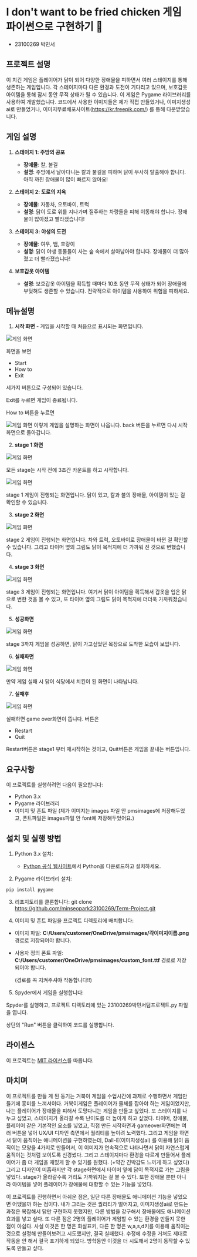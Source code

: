 # I don't want to be fried chicken 게임 파이썬으로 구현하기 🐔
- 23100269 박민서
## 프로젝트 설명
이 치킨 게임은 플레이어가 닭이 되어 다양한 장애물을 피하면서 여러 스테이지를 통해 생존하는 게임입니다.
각 스테이지마다 다른 환경과 도전이 기다리고 있으며, 보호갑옷 아이템을 통해 잠시 동안 무적 상태가 될 수 있습니다. 이 게임은 Pygame 라이브러리를 사용하여 개발했습니다.
코드에서 사용한 이미지들은 제가 직접 만들었거나, 이미지생성ai로 만들었거나, 이미지무료배포사이트(https://kr.freepik.com/) 를 통해 다운받았습니다. 
## 게임 설명

1. **스테이지 1: 주방의 공포**
   - **장애물**: 칼, 불길
   - **설명**: 주방에서 날아다니는 칼과 불길을 피하며 닭이 무사히 탈출해야 합니다. 아직 까진 장애물이 많이 빠르지 않아요!

2. **스테이지 2: 도로의 지옥**
   - **장애물**: 자동차, 오토바이, 트럭
   - **설명**: 닭이 도로 위를 지나가며 질주하는 차량들을 피해 이동해야 합니다. 장애물이 많아졌고 빨라졌습니다!

3. **스테이지 3: 야생의 도전**
   - **장애물**: 여우, 뱀, 호랑이
   - **설명**: 닭이 야생 동물들이 사는 숲 속에서 살아남아야 합니다. 장애물이 더 많아졌고 더 빨라졌습니다!

4. **보호갑옷 아이템**
   - **설명**: 보호갑옷 아이템을 획득할 때마다 10초 동안 무적 상태가 되어 장애물에 부딪혀도 생존할 수 있습니다. 전략적으로 아이템을 사용하여 위험을 피하세요.

## 메뉴설명
1. **시작 화면** - 게임을 시작할 때 처음으로 표시되는 화면입니다.
   
![게임 화면](images/게임화면/시작화면.png)

화면을 보면 
- Start
- How to
- Exit
  
세가지 버튼으로 구성되어 있습니다.

Exit를 누르면 게임이 종료됩니다. 

How to 버튼을 누르면

![게임 화면](images/게임화면/설명화면.png)
이렇게 게임을 설명하는 화면이 나옵니다. back 버튼을 누르면 다시 시작화면으로 돌아갑니다. 

2. **stage 1 화면**
   
![게임 화면](images/게임화면/1단계시작전카운트.png)

모든 stage는 시작 전에 3초간 카운트를 하고 시작합니다.

![게임 화면](images/게임화면/2단계게임중.png)

stage 1 게임이 진행되는 화면입니다. 닭이 있고, 칼과 불의 장애물, 아이템이 있는 걸 확인할 수 있습니다.

3. **stage 2 화면**
   
![게임 화면](images/게임화면/2단계게임중.png)

stage 2 게임이 진행되는 화면입니다. 차와 트럭, 오토바이로 장애물이 바뀐 걸 확인할 수 있습니다. 그리고 타이머 옆의 그림도 닭이 목적지에 더 가까워 진 것으로 변했습니다.

4. **stage 3 화면**
   
![게임 화면](images/게임화면/아이템획득.png)

stage 3 게임이 진행되는 화면입니다. 여기서 닭이 아이템을 획득해서 갑옷을 입은 닭으로 변한 것을 볼 수 있고, 또 타이머 옆의 그림도 닭이 목적지에 더더욱 가까워졌습니다.

5. **성공화면**
   
![게임 화면](images/게임화면/게임성공화면.png)

stage 3까지 게임을 성공하면, 닭이 가고싶었던 목장으로 도착한 모습이 보입니다.

6. **실패화면**
    
![게임 화면](images/게임화면/게임실패시.png)

만약 게임 실패 시 닭이 식당에서 치킨이 된 화면이 나타납니다.

7. **실패후**
    
![게임 화면](images/게임화면/실패후메뉴화면.png)

실패하면 game over화면이 뜹니다. 버튼은
- Restart
- Quit

Restart버튼은 stage1 부터 재시작하는 것이고, Quit버튼은 게임을 끝내는 버튼입니다.

## 요구사항 
이 프로젝트를 실행하려면 다음이 필요합니다: 
- Python 3.x
- Pygame 라이브러리
-  이미지 및 폰트 파일 (제가 이미지는 images 파일 안 pmsimages에 저장해두었고, 폰트파일은 images파일 안 font에 저장해두었어요.)

## 설치 및 실행 방법 
1. Python 3.x 설치:
   - [Python 공식 웹사이트](https://www.python.org/)에서 Python을 다운로드하고 설치하세요.
   
2.  Pygame 라이브러리 설치:
   ```bash
   pip install pygame
 ```

3. 리포지토리를 클론합니다:
git clone https://github.com/minseopark23100269/Term-Project.git

4. 이미지 및 폰트 파일을 프로젝트 디렉토리에 배치합니다:

- 이미지 파일: **C:/Users/customer/OneDrive/pmsimages/각이미지이름.png** 경로로 저장되어야 합니다.
- 사용자 정의 폰트 파일: **C:/Users/customer/OneDrive/pmsimages/custom_font.ttf** 경로로 저장되어야 합니다.

  (경로를 꼭 지켜주셔야 작동합니다!!)

5. Spyder에서 게임을 실행합니다:

Spyder를 실행하고, 프로젝트 디렉토리에 있는 23100269박민서텀프로젝트.py 파일을 엽니다.

상단의 "Run" 버튼을 클릭하여 코드를 실행합니다.

## 라이센스
이 프로젝트는 [MIT 라이선스](LICENSE)를 따릅니다.

## 마치며
이 프로젝트를 만들 게 된 동기는 거북이 게임을 수업시간에 과제로 수행하면서 게임만들기에 흥미를 느껴서이다. 거북이게임은 플레이어가 물체를 잡아야 하는 게임이었지만, 나는 플레이어가 장애물을 피해서 도망다니는 게임을 만들고 싶었다. 또 스테이지를 나누고 싶었고, 스테이지가 올라갈 수록 난이도를 더 높이게 하고 싶었다. 
타이머, 장애물, 플레이어 같은 기본적인 요소를 넣었고,
직접 만든 시작화면과 gameover화면에는 여러 버튼을 넣어 UX/UI 디자인 측면에서 퀄리티를 높이려 노력했다.
그리고 게임을 하면서 닭이 움직이는 애니메이션을 구현하였는데, Dall-E(이미지생성ai) 를 이용해 닭이 움직이는 모양을 4가지로 만들어서, 이 이미지가 연속적으로 나타나면서 닭이 자연스럽게 움직이는 것처럼 보이도록 신경썼다. 
그리고 스테이지마다 환경을 다르게 만들어서 플레이어가 좀 더 게임을 재밌게 할 수 있기를 원했다. (+약간 긴박감도 느끼게 하고 싶었다)
그리고 디자인이 미흡하지만 각 stage화면에서 타이머 옆에 닭이 목적지로 가는 그림을 넣었다. stage가 올라갈수록 거리도 가까워지는 걸 볼 수 있다. 
또한 장애물 뿐만 아니라 아이템을 넣어 플레이어가 장애물에 대항할 수 있는 기능을 넣었다. 

이 프로젝트를 진행하면서 아쉬운 점은, 일단 다른 장애물도 애니메이션 기능을 넣었으면 어땠을까 하는 점이다. 내가 그리는 것은 퀄리티가 떨어지고, 이미지생성ai로 만드는 과정은 복잡해서 닭만 구현하지 못했지만, 다른 방법을 강구해서 장애물에도 애니메이션 효과를 넣고 싶다.
또 다른 점은 2명의 플레이어가 게임할 수 있는 환경을 만들지 못한 점이 아쉽다.
사실 이것은 한 명은 화살표키, 다른 한 명은 w,a,s,d키를 이용해 움직이는 것으로 설정해 만들어보려고 시도했지만, 결국 실패했다. 수정에 수정을 거쳐도 제대로 작동을 안 해서 결국 포기하게 되었다. 방학동안 이것을 더 시도해서 2명이 동작할 수 있도록 만들고 싶다. 


   
   









